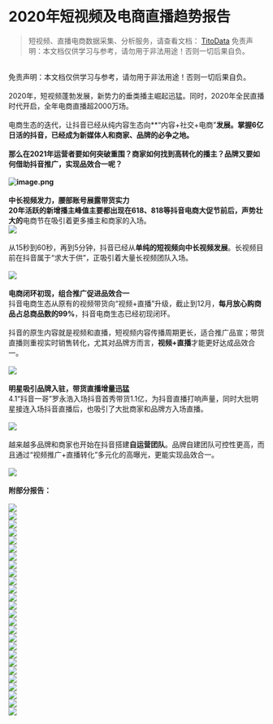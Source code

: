 # 2020年短视频及电商直播趋势报告



>
> 短视频、直播电商数据采集、分析服务，请查看文档： [TitoData](https://www.titodata.com?from=douyinarticle)
> 免责声明：本文档仅供学习与参考，请勿用于非法用途！否则一切后果自负。
> 

<br>免责声明：本文档仅供学习与参考，请勿用于非法用途！否则一切后果自负。<br>
<br>2020年，短视频蓬勃发展，新势力的垂类播主崛起迅猛。同时，2020年全民直播时代开启，全年电商直播超2000万场。<br>
<br>电商生态的迭代，让抖音已经从纯内容生态向**“内容+社交+电商”**发展。掌握6亿日活的抖音，已经成为新媒体人和商家、品牌的必争之地。<br>
<br>那么在2021年运营者要如何突破重围？商家如何找到高转化的播主？品牌又要如何借助抖音推广，实现品效合一呢？<br>
<br>![image.png](https://cdn.nlark.com/yuque/0/2021/png/97322/1612523327412-5d534120-6d70-4406-a724-0bd6b5caa7bc.png#align=left&display=inline&height=304&margin=%5Bobject%20Object%5D&name=image.png&originHeight=608&originWidth=1080&size=249445&status=done&style=none&width=540)<br>
<br>**中长视频发力，腰部账号展露带货实力**<br>20年活跃的新增播主峰值主要都出现在618、818等抖音电商大促节前后，声势壮大的**电商节在吸引着更多播主和商家的入场。**<br>**![](https://cdn.nlark.com/yuque/0/2021/webp/97322/1612523343351-10dbc672-65c6-42cf-9667-faa5c04c81df.webp#align=left&display=inline&height=79&margin=%5Bobject%20Object%5D&originHeight=608&originWidth=1080&size=0&status=done&style=none&width=140)<br>
<br>从15秒到60秒，再到5分钟，抖音已经从**单纯的短视频向中长视频发展**。长视频目前在抖音属于“求大于供”，正吸引着大量长视频团队入场。<br>
<br>![](https://cdn.nlark.com/yuque/0/2021/webp/97322/1612523343240-99d29d69-8fd1-4da2-ab36-fd197292f01b.webp#align=left&display=inline&height=79&margin=%5Bobject%20Object%5D&originHeight=608&originWidth=1080&size=0&status=done&style=none&width=140)<br>
<br>**电商闭环初现，组合推广促进品效合一**<br>抖音电商生态从原有的视频带货向“视频+直播”升级，截止到12月，**每月放心购商品占总商品数的99%**，抖音电商生态已经初现闭环。<br>
<br>抖音的原生内容就是视频和直播，短视频内容传播周期更长，适合推广品宣；带货直播则重视实时销售转化，尤其对品牌方而言，**视频+直播**才能更好达成品效合一。<br>
<br>![](https://cdn.nlark.com/yuque/0/2021/webp/97322/1612523469442-7897b491-e935-4cc2-9a1f-852b91a7e392.webp#align=left&display=inline&height=79&margin=%5Bobject%20Object%5D&originHeight=608&originWidth=1080&size=0&status=done&style=none&width=140)<br>
<br>**明星吸引品牌入驻，带货直播增量迅猛**<br>4.1“抖音一哥”罗永浩入场抖音首秀带货1.1亿，为抖音直播打响声量，同时大批明星接连入场抖音直播后，也吸引了大批商家和品牌方入场直播。<br>
<br>![](https://cdn.nlark.com/yuque/0/2021/webp/97322/1612523469433-aa84c992-b172-401e-b6d7-e3248ea88f95.webp#align=left&display=inline&height=79&margin=%5Bobject%20Object%5D&originHeight=608&originWidth=1080&size=0&status=done&style=none&width=140)<br>
<br>越来越多品牌和商家也开始在抖音搭建**自运营团队**。品牌自建团队可控性更高，而且通过“视频推广+直播转化”多元化的高曝光，更能实现品效合一。<br>
<br>![](https://cdn.nlark.com/yuque/0/2021/webp/97322/1612523469427-f35c8315-6e1d-4bc6-9c0d-ca114895fbf2.webp#align=left&display=inline&height=79&margin=%5Bobject%20Object%5D&originHeight=608&originWidth=1080&size=0&status=done&style=none&width=140)<br>
<br>**附部分报告：**<br>
<br>![](https://cdn.nlark.com/yuque/0/2021/webp/97322/1612523490892-58cbafc9-7f1a-4625-a5c6-001429b22a45.webp#align=left&display=inline&height=79&margin=%5Bobject%20Object%5D&originHeight=608&originWidth=1080&size=0&status=done&style=none&width=140)<br>![](https://cdn.nlark.com/yuque/0/2021/webp/97322/1612523490961-97cf6b2d-e852-4e32-91a2-4f31aa6d6558.webp#align=left&display=inline&height=79&margin=%5Bobject%20Object%5D&originHeight=608&originWidth=1080&size=0&status=done&style=none&width=140)<br>![](https://cdn.nlark.com/yuque/0/2021/webp/97322/1612523490903-70d8f052-d585-4ce1-b7fd-f80b77f20b39.webp#align=left&display=inline&height=79&margin=%5Bobject%20Object%5D&originHeight=608&originWidth=1080&size=0&status=done&style=none&width=140)<br>![](https://cdn.nlark.com/yuque/0/2021/webp/97322/1612523490990-c69c9168-3e15-458c-b300-6553e26653c7.webp#align=left&display=inline&height=79&margin=%5Bobject%20Object%5D&originHeight=608&originWidth=1080&size=0&status=done&style=none&width=140)<br>![](https://cdn.nlark.com/yuque/0/2021/webp/97322/1612523490891-d7d892ed-ebc7-4618-8cb9-7239ac69aeed.webp#align=left&display=inline&height=79&margin=%5Bobject%20Object%5D&originHeight=608&originWidth=1080&size=0&status=done&style=none&width=140)<br>![](https://cdn.nlark.com/yuque/0/2021/webp/97322/1612523490904-f17c7b4b-1d9f-423b-b9ed-f61aeb871f27.webp#align=left&display=inline&height=608&margin=%5Bobject%20Object%5D&originHeight=608&originWidth=1080&size=0&status=done&style=none&width=1080)<br>![](https://cdn.nlark.com/yuque/0/2021/webp/97322/1612523490907-1a203272-da3b-462e-998f-d7b168725141.webp#align=left&display=inline&height=79&margin=%5Bobject%20Object%5D&originHeight=608&originWidth=1080&size=0&status=done&style=none&width=140)<br>![](https://cdn.nlark.com/yuque/0/2021/webp/97322/1612523490909-d2526bb3-63f1-4d27-a38f-c6510b6535bd.webp#align=left&display=inline&height=79&margin=%5Bobject%20Object%5D&originHeight=608&originWidth=1080&size=0&status=done&style=none&width=140)<br>![](https://cdn.nlark.com/yuque/0/2021/webp/97322/1612523490979-bcdc4e26-d1f9-4d5a-ba89-f6d0fb04a98a.webp#align=left&display=inline&height=79&margin=%5Bobject%20Object%5D&originHeight=608&originWidth=1080&size=0&status=done&style=none&width=140)<br>![](https://cdn.nlark.com/yuque/0/2021/webp/97322/1612523490910-a6103469-75b3-487e-8373-5b8e340b4087.webp#align=left&display=inline&height=79&margin=%5Bobject%20Object%5D&originHeight=608&originWidth=1080&size=0&status=done&style=none&width=140)<br>![](https://cdn.nlark.com/yuque/0/2021/webp/97322/1612523490907-e9cd7805-7279-42d1-a424-1e9470c72357.webp#align=left&display=inline&height=79&margin=%5Bobject%20Object%5D&originHeight=608&originWidth=1080&size=0&status=done&style=none&width=140)<br>![](https://cdn.nlark.com/yuque/0/2021/webp/97322/1612523490952-e89ba3a9-b808-4583-9d6a-261e7c240887.webp#align=left&display=inline&height=79&margin=%5Bobject%20Object%5D&originHeight=608&originWidth=1080&size=0&status=done&style=none&width=140)<br>![](https://cdn.nlark.com/yuque/0/2021/webp/97322/1612523490921-d146ca33-4f52-4303-94e6-ae2400745bdd.webp#align=left&display=inline&height=79&margin=%5Bobject%20Object%5D&originHeight=608&originWidth=1080&size=0&status=done&style=none&width=140)<br>![](https://cdn.nlark.com/yuque/0/2021/webp/97322/1612523490969-55bfd4a4-b5b8-48bf-8a1a-c7a34937a54f.webp#align=left&display=inline&height=79&margin=%5Bobject%20Object%5D&originHeight=608&originWidth=1080&size=0&status=done&style=none&width=140)<br>![](https://cdn.nlark.com/yuque/0/2021/webp/97322/1612523490915-c6614544-f9f2-4c7e-ade7-e6825d5075bf.webp#align=left&display=inline&height=608&margin=%5Bobject%20Object%5D&originHeight=608&originWidth=1080&size=0&status=done&style=none&width=1080)<br>![](https://cdn.nlark.com/yuque/0/2021/webp/97322/1612523490923-373d5425-2780-4184-beaf-3671c963bc47.webp#align=left&display=inline&height=79&margin=%5Bobject%20Object%5D&originHeight=608&originWidth=1080&size=0&status=done&style=none&width=140)<br>![](https://cdn.nlark.com/yuque/0/2021/webp/97322/1612523490951-e497ed12-6c26-4870-a430-c9454fa3e959.webp#align=left&display=inline&height=79&margin=%5Bobject%20Object%5D&originHeight=608&originWidth=1080&size=0&status=done&style=none&width=140)<br>![](https://cdn.nlark.com/yuque/0/2021/webp/97322/1612523490932-b743a83c-e6c2-4016-89ba-4fed305c5f9d.webp#align=left&display=inline&height=79&margin=%5Bobject%20Object%5D&originHeight=608&originWidth=1080&size=0&status=done&style=none&width=140)<br>![](https://cdn.nlark.com/yuque/0/2021/webp/97322/1612523490929-ad849e0d-72cf-41f5-8bd8-4f4efa731a9d.webp#align=left&display=inline&height=79&margin=%5Bobject%20Object%5D&originHeight=608&originWidth=1080&size=0&status=done&style=none&width=140)<br>![](https://cdn.nlark.com/yuque/0/2021/webp/97322/1612523490949-2febe347-ac80-4d91-9fc5-d6abfd3de435.webp#align=left&display=inline&height=79&margin=%5Bobject%20Object%5D&originHeight=608&originWidth=1080&size=0&status=done&style=none&width=140)<br>![](https://cdn.nlark.com/yuque/0/2021/webp/97322/1612523490986-35981475-2b07-4288-b86d-80ceed0705e0.webp#align=left&display=inline&height=79&margin=%5Bobject%20Object%5D&originHeight=608&originWidth=1080&size=0&status=done&style=none&width=140)<br>![](https://cdn.nlark.com/yuque/0/2021/webp/97322/1612523490946-4085b33e-50ca-4cd2-8d9a-419427c92a4e.webp#align=left&display=inline&height=608&margin=%5Bobject%20Object%5D&originHeight=608&originWidth=1080&size=0&status=done&style=none&width=1080)<br>![](https://cdn.nlark.com/yuque/0/2021/webp/97322/1612523490964-4ea794f2-3da7-45ee-bea6-43d311536d7b.webp#align=left&display=inline&height=79&margin=%5Bobject%20Object%5D&originHeight=608&originWidth=1080&size=0&status=done&style=none&width=140)<br>![](https://cdn.nlark.com/yuque/0/2021/webp/97322/1612523490975-2e20be4c-a787-4cc3-93d2-33dab18061e4.webp#align=left&display=inline&height=79&margin=%5Bobject%20Object%5D&originHeight=608&originWidth=1080&size=0&status=done&style=none&width=140)<br>![](https://cdn.nlark.com/yuque/0/2021/webp/97322/1612523490976-f04dbb11-9ed9-471d-a8a8-0455890fc6fc.webp#align=left&display=inline&height=79&margin=%5Bobject%20Object%5D&originHeight=608&originWidth=1080&size=0&status=done&style=none&width=140)<br>![](https://cdn.nlark.com/yuque/0/2021/webp/97322/1612523490996-17a54cd4-ab2a-4121-8ab1-d29bcbc5bdb4.webp#align=left&display=inline&height=79&margin=%5Bobject%20Object%5D&originHeight=608&originWidth=1080&size=0&status=done&style=none&width=140)
